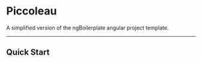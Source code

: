# Piccoleau

A simplified version of the ngBoilerplate angular project template.

***

## Quick Start
